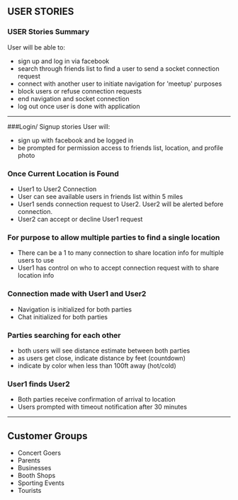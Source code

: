 ## USER STORIES

### USER Stories Summary

User will be able to:

- sign up and log in via facebook
- search through friends list to find a user to send a socket connection request
- connect with another user to initiate navigation for 'meetup' purposes
- block users or refuse connection requests
- end navigation and socket connection
- log out once user is done with application

----

###Login/ Signup stories
User will:
- sign up with facebook and be logged in
- be prompted for permission access to friends list, location, and profile photo

### Once Current Location is Found
- User1 to User2 Connection
- User can see available users in friends list within 5 miles
- User1 sends connection request to User2. User2 will be alerted before connection.
- User2 can accept or decline User1 request

### For purpose to allow multiple parties to find a single location
- There can be a 1 to many connection to share location info for multiple users to use
- User1 has control on who to accept connection request with to share location info

### Connection made with User1 and User2
- Navigation is initialized for both parties
- Chat initialized for both parties

### Parties searching for each other
- both users will see distance estimate between both parties
- as users get close, indicate distance by feet (countdown)
- indicate by color when less than 100ft away (hot/cold)

### User1 finds User2
- Both parties receive confirmation of arrival to location
- Users prompted with timeout notification after 30 minutes

---

## Customer Groups
- Concert Goers
- Parents
- Businesses
- Booth Shops
- Sporting Events
- Tourists

